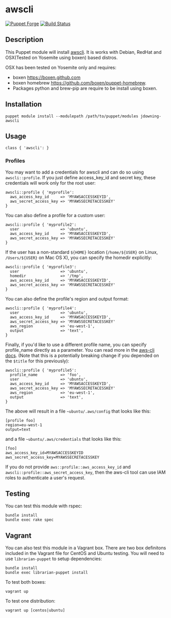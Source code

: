 # awscli

[![Puppet Forge](http://img.shields.io/puppetforge/v/jdowning/awscli.svg)](https://forge.puppetlabs.com/jdowning/awscli) [![Build Status](https://travis-ci.org/justindowning/puppet-awscli.png)](https://travis-ci.org/justindowning/puppet-awscli)

## Description

This Puppet module will install [awscli](https://github.com/aws/aws-cli). It is works with Debian, RedHat and OSX(Tested on Yosemite using boxen) based distros.

OSX has been tested on Yosemite only and requires:
- boxen https://boxen.github.com
- boxen homebrew https://github.com/boxen/puppet-homebrew.
- Packages python and brew-pip are require to be install using boxen. 

## Installation

`puppet module install --modulepath /path/to/puppet/modules jdowning-awscli`

## Usage

`class { 'awscli': }`

### Profiles

You may want to add a credentials for awscli and can do so using `awscli::profile`.
If you just define access_key_id and secret key, these credentials will work only for the root user:

```
awscli::profile { 'myprofile':
  aws_access_key_id     => 'MYAWSACCESSKEYID',
  aws_secret_access_key => 'MYAWSSECRETACESSKEY'
}
```

You can also define a profile for a custom user:

```
awscli::profile { 'myprofile2':
  user                  => 'ubuntu',
  aws_access_key_id     => 'MYAWSACCESSKEYID',
  aws_secret_access_key => 'MYAWSSECRETACESSKEY'
}
```

If the user has a non-standard `${HOME}` location (`/home/${USER}` on Linux,
`/Users/${USER}` on Mac OS X), you can specify the homedir explicitly:

```
awscli::profile { 'myprofile3':
  user                  => 'ubuntu',
  homedir               => '/tmp',
  aws_access_key_id     => 'MYAWSACCESSKEYID',
  aws_secret_access_key => 'MYAWSSECRETACESSKEY'
}
```

You can also define the profile's region and output format:

```
awscli::profile { 'myprofile4':
  user                  => 'ubuntu',
  aws_access_key_id     => 'MYAWSACCESSKEYID',
  aws_secret_access_key => 'MYAWSSECRETACESSKEY'
  aws_region            => 'eu-west-1',
  output                => 'text',
}
```

Finally, if you'd like to use a different profile name, you can specify profile_name directly as a parameter. You can read more in the [aws-cli docs](http://docs.aws.amazon.com/cli/latest/userguide/cli-chap-getting-started.html#cli-multiple-profiles). (Note that this is
a potentially breaking change if you depended on the `$title` for this previously):

```
awscli::profile { 'myprofile5':
  profile_name          => 'foo',
  user                  => 'ubuntu',
  aws_access_key_id     => 'MYAWSACCESSKEYID',
  aws_secret_access_key => 'MYAWSSECRETACESSKEY'
  aws_region            => 'eu-west-1',
  output                => 'text',
}
```

The above will result in a file `~ubuntu/.aws/config` that looks like this:

```
[profile foo]
region=eu-west-1
output=text
```

and a file `~ubuntu/.aws/credentials` that looks like this:

```
[foo]
aws_access_key_id=MYAWSACCESSKEYID
aws_secret_access_key=MYAWSSECRETACESSKEY
```

If you do not provide `aws::profile::aws_access_key_id` and `awscli::profile::aws_secret_access_key`,
then the aws-cli tool can use IAM roles to authenticate a user's request.

## Testing
You can test this module with rspec:

    bundle install
    bundle exec rake spec

## Vagrant

You can also test this module in a Vagrant box. There are two box definitons included in the
Vagrant file for CentOS and Ubuntu testing. You will need to use `librarian-puppet` to setup dependencies:

    bundle install
    bundle exec librarian-puppet install

To test both boxes:

    vagrant up

To test one distribution:

    vagrant up [centos|ubuntu]

